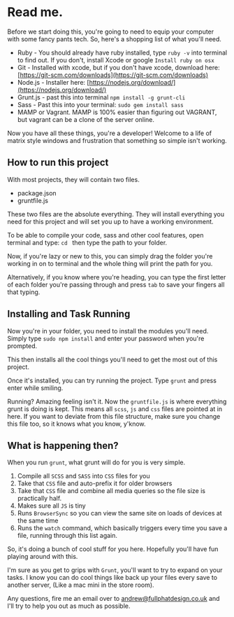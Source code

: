 # Read me.

Before we start doing this, you're going to need to equip your computer with some fancy pants tech. So, here's a shopping list of what you'll need.

- Ruby - You should already have ruby installed, type `ruby -v` into terminal to find out. If you don't, install Xcode or google `Install ruby on osx`
- Git - Installed with xcode, but if you don't have xcode, download here: [https://git-scm.com/downloads](https://git-scm.com/downloads)
- Node.js - Installer here: [https://nodejs.org/download/](https://nodejs.org/download/)
- Grunt.js - past this into terminal `npm install -g grunt-cli`
- Sass - Past this into your terminal: `sudo gem install sass`
- MAMP or Vagrant. MAMP is 100% easier than figuring out VAGRANT, but vagrant can be a clone of the server online.

Now you have all these things, you're a developer! Welcome to a life of matrix style windows and frustration that something so simple isn't working.

## How to run this project

With most projects, they will contain two files. 

- package.json
- gruntfile.js

These two files are the absolute everything. They will install everything you need for this project and will set you up to have a working environment.

To be able to compile your code, sass and other cool features, open terminal and type: `cd ` then type the path to your folder. 

Now, if you're lazy or new to this, you can simply drag the folder you're working in on to terminal and the whole thing will print the path for you.

Alternatively, if you know where you're heading, you can type the first letter of each folder you're passing through and press `tab` to save your fingers all that typing.

## Installing and Task Running

Now you're in your folder, you need to install the modules you'll need. Simply type `sudo npm install` and enter your password when you're prompted.

This then installs all the cool things you'll need to get the most out of this project.

Once it's installed, you can try running the project. Type `grunt` and press enter while smiling.

Running? Amazing feeling isn't it. Now the `gruntfile.js` is where everything grunt is doing is kept. This means all `scss`, `js` and `css` files are pointed at in here. If you want to deviate from this file structure, make sure you change this file too, so it knows what you know, y'know.

## What is happening then?

When you run `grunt`, what grunt will do for you is very simple.

1. Compile all `SCSS` and `SASS` into `CSS` files for you
2. Take that `CSS` file and auto-prefix it for older browsers
3. Take that `CSS` file and combine all media queries so the file size is practically half.
4. Makes sure all `JS` is tiny
5. Runs `BrowserSync` so you can view the same site on loads of devices at the same time
6. Runs the `watch` command, which basically triggers every time you save a file, running through this list again.

So, it's doing a bunch of cool stuff for you here. Hopefully you'll have fun playing around with this.

I'm sure as you get to grips with `Grunt`, you'll want to try to expand on your tasks. I know you can do cool things like back up your files every save to another server, (Like a mac mini in the store room).

Any questions, fire me an email over to [andrew@fullphatdesign.co.uk](andrew@fullphatdesign.co.uk) and I'll try to help you out as much as possible.
